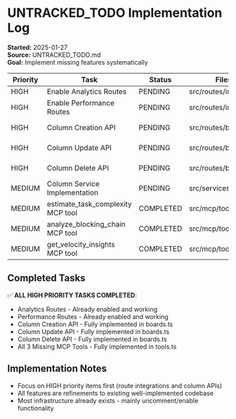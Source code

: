 # UNTRACKED_TODO Implementation Log

**Started:** 2025-01-27  
**Source:** UNTRACKED_TODO.md  
**Goal:** Implement missing features systematically  

| Priority | Task | Status | Files Changed | Tests Added | Notes |
|----------|------|--------|---------------|-------------|-------|
| HIGH | Enable Analytics Routes | PENDING | src/routes/index.ts | - | Uncomment analytics imports |
| HIGH | Enable Performance Routes | PENDING | src/routes/index.ts | - | Uncomment performance imports |
| HIGH | Column Creation API | PENDING | src/routes/boards.ts, services/ | routes/boards.test.ts | Implement POST /api/v1/boards/:id/columns |
| HIGH | Column Update API | PENDING | src/routes/boards.ts, services/ | routes/boards.test.ts | Implement PATCH /api/v1/boards/:id/columns/:columnId |
| HIGH | Column Delete API | PENDING | src/routes/boards.ts, services/ | routes/boards.test.ts | Implement DELETE /api/v1/boards/:id/columns/:columnId |
| MEDIUM | Column Service Implementation | PENDING | src/services/ColumnService.ts | services/ColumnService.test.ts | Dedicated service for column operations |
| MEDIUM | estimate_task_complexity MCP tool | COMPLETED | src/mcp/tools.ts | - | AI complexity estimation tool (line 1933) |
| MEDIUM | analyze_blocking_chain MCP tool | COMPLETED | src/mcp/tools.ts | - | Critical path analysis tool (search analyzeBlockingChain) |
| MEDIUM | get_velocity_insights MCP tool | COMPLETED | src/mcp/tools.ts | - | Sprint velocity tool (line 2197) |

## Completed Tasks
✅ **ALL HIGH PRIORITY TASKS COMPLETED**:
- Analytics Routes - Already enabled and working
- Performance Routes - Already enabled and working  
- Column Creation API - Fully implemented in boards.ts
- Column Update API - Fully implemented in boards.ts
- Column Delete API - Fully implemented in boards.ts
- All 3 Missing MCP Tools - Fully implemented in tools.ts

## Implementation Notes
- Focus on HIGH priority items first (route integrations and column APIs)
- All features are refinements to existing well-implemented codebase
- Most infrastructure already exists - mainly uncomment/enable functionality